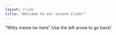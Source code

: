 ```yaml
---
layout: slide
title: "Welcome to our second slide!"
---
```

"Witty meme he-here"
Use the left arrow to go back!